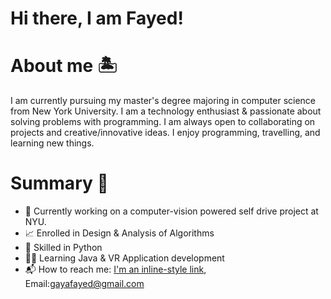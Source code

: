 # Hi there, I am Fayed!

# About me 🏝️
I am currently pursuing my master's degree majoring in computer science from New York University. I am a technology enthusiast & passionate about solving problems with programming. I am always open to collaborating on projects and creative/innovative ideas. I enjoy programming, travelling, and learning new things.

# Summary 🚀
* 🤖 Currently working on a computer-vision powered self drive project at NYU.
* 📈 Enrolled in Design & Analysis of Algorithms
* 🐍 Skilled in Python
* 👨‍💻 Learning Java & VR Application development
* 📬 How to reach me: [I'm an inline-style link](https://www.linkedin.com/in/fayed-gaya/), Email:gayafayed@gmail.com

<!---
Fayed-Gaya/Fayed-Gaya is a ✨ special ✨ repository because its `README.md` (this file) appears on your GitHub profile.
You can click the Preview link to take a look at your changes.
--->
